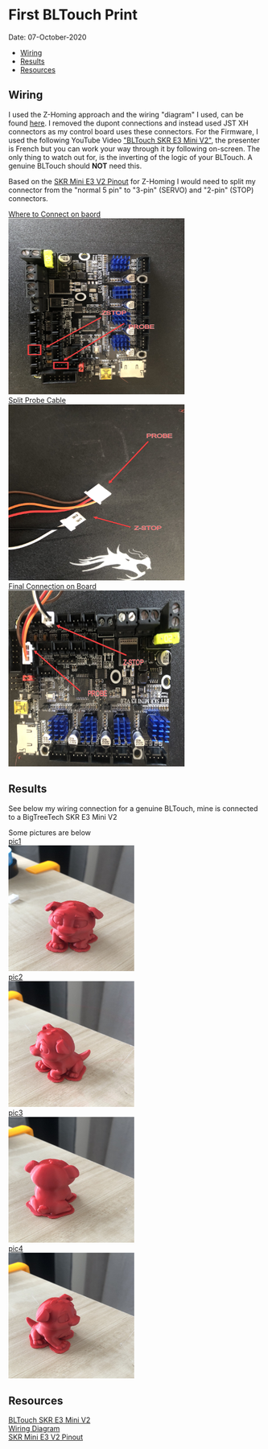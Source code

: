 # First BLTouch Print

Date: 07-October-2020

  - [Wiring](#wiring)
  - [Results](#results)
  - [Resources](#resources)

## Wiring  

I used the Z-Homing approach and the wiring "diagram" I used, can be found [here](https://github.com/bigtreetech/BIGTREETECH-SKR-mini-E3/blob/master/hardware/BTT%20SKR%20MINI%20E3%20V2.0/Hardware/bltouch-2.0-2.jpg). I removed the dupont connections and instead used JST XH connectors as my control board uses these connectors. For the Firmware, I used the following YouTube Video ["BLTouch SKR E3 Mini V2"](http://www.youtube.com/watch?v=1NhAo3xR9HY), the presenter is French but you can work your way through it by following on-screen. The only thing to watch out for, is the inverting of the logic of your BLTouch. A genuine BLTouch should **NOT** need this.  

Based on the [SKR Mini E3 V2 Pinout](https://github.com/bigtreetech/BIGTREETECH-SKR-mini-E3/blob/master/hardware/BTT%20SKR%20MINI%20E3%20V2.0/Hardware/BTT%20SKR%20MINI%20E3%20V2.0-PIN.pdf) for Z-Homing I would need to split my connector from the "normal 5 pin" to "3-pin" (SERVO) and "2-pin" (STOP) connectors.

[Where to Connect on baord](pics/IMG_7236.jpg)  
<img src="pics/IMG_7236.jpg" alt="EmptyBoard" title="EmptyBoard" width="350" height="350" />  
[Split Probe Cable](pics/IMG_7237.jpg)  
<img src="pics/IMG_7237.jpg" alt="SplitProbe" title="SplitProbe" width="350" height="350" />  
[Final Connection on Board](pics/IMG_7238.jpg)  
<img src="pics/IMG_7238.jpg" alt="FinalConnections" title="FinalConnections" width="350" height="350" />
## Results  

See below my wiring connection for a genuine BLTouch, mine is connected to a BigTreeTech SKR E3 Mini V2

Some pictures are below  
[pic1](pics/IMG_7229.jpg)  
<img src="pics/IMG_7229.jpg" alt="BLTouchPrint1" title="BLTouchPrint1" width="250" height="250" />  
[pic2](pics/IMG_7230.jpg)   
<img src="pics/IMG_7230.jpg" alt="BLTouchPrint2" title="BLTouchPrint2" width="250" height="250" />  
[pic3](pics/IMG_7231.jpg)  
<img src="pics/IMG_7231.jpg" alt="BLTouchPrint3" title="BLTouchPrint3" width="250" height="250" />  
[pic4](pics/IMG_7232.jpg)  
<img src="pics/IMG_7232.jpg" alt="BLTouchPrint4" title="BLTouchPrint4" width="250" height="250" />  


## Resources
[BLTouch SKR E3 Mini V2](http://www.youtube.com/watch?v=1NhAo3xR9HY)  
[Wiring Diagram](https://github.com/bigtreetech/BIGTREETECH-SKR-mini-E3/blob/master/hardware/BTT%20SKR%20MINI%20E3%20V2.0/Hardware/bltouch-2.0-2.jpg)   
[SKR Mini E3 V2 Pinout](https://github.com/bigtreetech/BIGTREETECH-SKR-mini-E3/blob/master/hardware/BTT%20SKR%20MINI%20E3%20V2.0/Hardware/BTT%20SKR%20MINI%20E3%20V2.0-PIN.pdf)